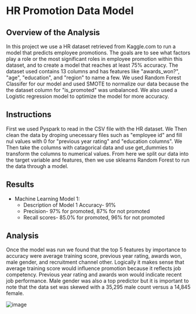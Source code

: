 # HR Promotion Data Model


## Overview of the Analysis

  In this project we use a HR dataset retrieved from Kaggle.com to run a model that predicts employee promotions.  The goals are to see what factors play a role or the most significant roles in employee promotion within this dataset, and to create a model that reaches at least 75% accuracy.  The dataset used contains 13 columns and has features like "awards_won?", "age", "education", and "region" to name a few.  We used Random Forest Classifer for our model and used SMOTE to normalize our data because the the dataset column for "is_promoted" was unbalanced.  We also used a Logistic regression model to optimize the model for more accuracy.
  
## Instructions

  First we used Pyspark to read in the CSV file with the HR dataset. We Then clean the data by droping unecessary files such as "employee id" and fill nul values with 0 for "previous year rating" and "education columns".  We Then take the columns with catagorical data and use get_dummies to transform the columns to numerical values. From here we split our data into the target variable and features, then we use sklearns Random Forest to run the data through a model.
  
## Results

* Machine Learning Model 1:
  - Description of Model 1 Accuracy- 91%
  - Precision- 97% for promoted, 87% for not promoted
  - Recall scores- 85.0% for promoted, 96% for not promoted


## Analysis
  
   Once the model was run we found that the top 5 features by importance to accuracy were average training score, previous year rating, awards won, male gender, and recruitment channel other.  Logically it makes sense that average training score would influence promotion because it reflects job competency. Previous year rating and awards won would indicate recent job performance. Male gender was also a top predictor but it is important to note that the data set was skewed with a 35,295 male count versus a 14,845 female. 

![image](https://github.com/vasabril98/DS_Project4/assets/118862894/e3354af6-c41e-4a36-b31e-e73f362fb442)
